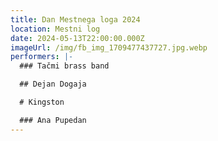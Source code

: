 ```yaml
---
title: Dan Mestnega loga 2024
location: Mestni log
date: 2024-05-13T22:00:00.000Z
imageUrl: /img/fb_img_1709477437727.jpg.webp
performers: |-
  ### Tačmi brass band

  ## Dejan Dogaja

  # Kingston

  ### Ana Pupedan
---
```

